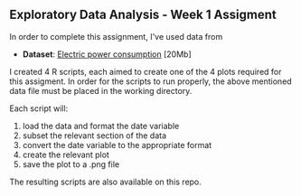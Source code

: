 ## Exploratory Data Analysis - Week 1 Assigment

In order to complete this assignment, I've used data from 

* <b>Dataset</b>: <a href="https://d396qusza40orc.cloudfront.net/exdata%2Fdata%2Fhousehold_power_consumption.zip">Electric power consumption</a> [20Mb]

I created 4 R scripts, each aimed to create one of the 4 plots required for this assigment. In order for the scripts to run properly, the above mentioned data file must be placed in the working directory.

Each script will:

1) load the data and format the date variable
2) subset the relevant section of the data
3) convert the date variable to the appropriate format
4) create the relevant plot
5) save the plot to a .png file 

The resulting scripts are also available on this repo.

